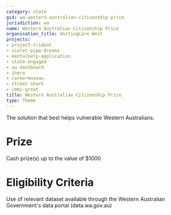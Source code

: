 ```yaml
---
category: state
gid: wa-western-australian-citizenship-price
jurisdiction: wa
name: Western Australian Citizenship Price
organisation_title: UnitingCare West
projects:
- project-trident
- violet-pipe-dreams
- mentalhelp-application
- state-engaged
- au-dashboard
- ihero
- careermoveau
- street-shark
- immi-great
title: Western Australian Citizenship Price
type: Theme
---
```


The solution that best helps vulnerable Western Australians.

# Prize
Cash prize(s) up to the value of $1000

# Eligibility Criteria
Use of relevant dataset available through the Western Australian Government's data portal (data.wa.gov.au)